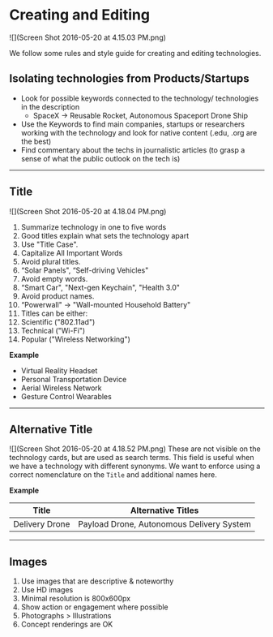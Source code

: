 # Creating and Editing

![](Screen Shot 2016-05-20 at 4.15.03 PM.png)

We follow some rules and style guide for creating and editing technologies.

## Isolating technologies from Products/Startups 

* Look for possible  keywords connected to the technology/ technologies in the description
  * SpaceX -> Reusable Rocket, Autonomous Spaceport Drone Ship
*  Use the Keywords to find main companies, startups or researchers working with the technology and look for native content (.edu, .org are the best) 
* Find commentary about the techs in journalistic articles (to grasp a sense of what the public outlook on the tech is)

---

## Title

![](Screen Shot 2016-05-20 at 4.18.04 PM.png)


1. Summarize technology in one to five words
2. Good titles explain what sets the technology apart
3. Use "Title Case". 
4. Capitalize All Important Words
5. Avoid plural titles. 
  6. “Solar Panels", “Self-driving Vehicles"
7. Avoid empty words. 
  8. “Smart Car", "Next-gen Keychain", "Health 3.0"
8. Avoid product names. 
  9. “Powerwall" → "Wall-mounted Household Battery"
9. Titles can be either:
  10. Scientific ("802.11ad")
  11. Technical ("Wi-Fi")
  12. Popular ("Wireless Networking")

**Example**

* Virtual Reality Headset
* Personal Transportation Device
* Aerial Wireless Network
* Gesture Control Wearables

---

## Alternative Title

![](Screen Shot 2016-05-20 at 4.18.52 PM.png)
These are not visible on the technology cards, but are used as search terms. This field is useful when we have a technology with different synonyms. We want to enforce using a correct nomenclature on the `Title` and additional names here.

**Example**

| Title | Alternative Titles|
|----|---|
| Delivery Drone | Payload Drone, Autonomous Delivery System |

---

## Images

1. Use images that are descriptive & noteworthy
1. Use HD images 
  1. Minimal resolution is 800x600px
2. Show action or engagement where possible
3. Photographs > Illustrations
4. Concept renderings are OK
